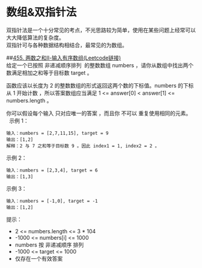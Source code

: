 # 数组&双指针法
双指针法是一个十分常见的考点，不光思路较为简单，使用在某些问题上经常可以大大降低算法的复杂度。  
双指针可与各种数据结构相结合，最常见的为数组。

##[455. 两数之和Ⅱ-输入有序数组(Leetcode链接)](https://leetcode-cn.com/problems/two-sum-ii-input-array-is-sorted/)  
给定一个已按照 非递减顺序排列  的整数数组 numbers ，请你从数组中找出两个数满足相加之和等于目标数 target 。  

函数应该以长度为 2 的整数数组的形式返回这两个数的下标值。numbers 的下标 从 1 开始计数 ，所以答案数组应当满足 1 <= answer[0] < answer[1] <= numbers.length 。  

你可以假设每个输入 只对应唯一的答案 ，而且你 不可以 重复使用相同的元素。  
 
示例 1：
```
输入：numbers = [2,7,11,15], target = 9  
输出：[1,2]  
解释：2 与 7 之和等于目标数 9 。因此 index1 = 1, index2 = 2 。  
```
示例 2：
```
输入：numbers = [2,3,4], target = 6  
输出：[1,3]  
```
示例 3：
```
输入：numbers = [-1,0], target = -1  
输出：[1,2]  
```
提示：

* 2 <= numbers.length <= 3 * 104
* -1000 <= numbers[i] <= 1000
* numbers 按 非递减顺序 排列
* -1000 <= target <= 1000
* 仅存在一个有效答案

